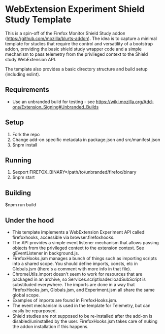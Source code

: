 # WebExtension Experiment Shield Study Template
This is a spin-off of the Firefox Monitor Shield Study addon (https://github.com/mozilla/blurts-addon).
The idea is to capture a minimal template for studies that require the control and versatility of a bootstrap addon,
providing the basic shield study wrapper code and a simple mechanism to pass telemetry from the privileged context
to the Shield study WebExtension API.

The template also provides a basic directory structure and build setup (including eslint).

## Requirements
* Use an unbranded build for testing - see https://wiki.mozilla.org/Add-ons/Extension_Signing#Unbranded_Builds

## Setup
1. Fork the repo
2. Change add-on specific metadata in package.json and src/manifest.json
3. $npm install

## Running
1. $export FIREFOX_BINARY=/path/to/unbranded/firefox/binary
3. $npm start

## Building
$npm run build

## Under the hood
- This template implements a WebExtension Experiment API called firefoxhooks, accessible via browser.firefoxhooks.
- The API provides a simple event listener mechanism that allows passing objects from the privileged context to the extension context. See gEventListener in background.js.
- FirefoxHooks.jsm manages a bunch of things such as importing scripts into a shared scope. You should define imports, consts, etc in Globals.jsm (there's a comment with more info in that file).
- ChromeUtils.import doesn't seem to work for resources that are packaged in an archive, so Services.scriptloader.loadSubScript is substituded everywhere. The imports are done in a way that FirefoxHooks.jsm, Globals.jsm, and Experiment.jsm all share the same global scope.
- Examples of imports are found in FirefoxHooks.jsm.
- The event mechanism is used in the template for Telemetry, but can easily be repurposed.
- Shield studies are not supposed to be re-installed after the add-on is disabled/uninstalled by the user. FirefoxHooks.jsm takes care of nuking the addon installation if this happens.

